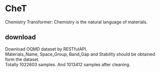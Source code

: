 # CheT
Chemistry Transformer: Chemistry is the natural language of materials.

## download
Download OQMD dataset by RESTfulAPI.  
Materials_Name, Space_Group, Band_Gap and Stability should be obtained form the dataset.  
Totally 1022603 samples. And 1013412 samples after cleaning.  
